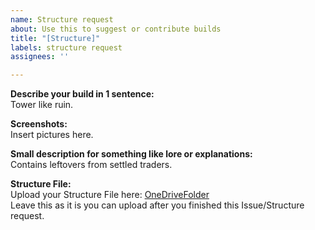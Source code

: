 ```yaml
---
name: Structure request
about: Use this to suggest or contribute builds
title: "[Structure]"
labels: structure request
assignees: ''

---
```


**Describe your build in 1 sentence:** <br>
Tower like ruin.

**Screenshots:** <br>
Insert pictures here.

**Small description for something like lore or explanations:** <br>
Contains leftovers from settled traders.

**Structure File:** <br>
Upload your Structure File here: [OneDriveFolder](https://1drv.ms/u/s!AvmodXdmrW-QhuU_PUTj-4QiswS5bQ?e=ENXhLS) <br>
Leave this as it is you can upload after you finished this Issue/Structure request.
